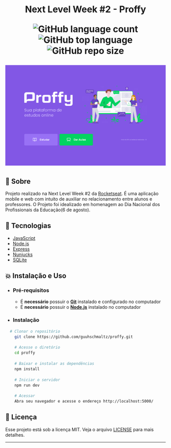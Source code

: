 <h1 align="center"> Next Level Week  #2 - Proffy
  
![GitHub language count](https://img.shields.io/github/languages/count/guuhschmaltz/proffy) 
![GitHub top language](https://img.shields.io/github/languages/top/guuhschmaltz/proffy?style=plastic) 
![GitHub repo size](https://img.shields.io/github/repo-size/guuhschmaltz/proffy) 

![](https://github.com/guuhschmaltz/proffy/blob/master/.github/desktop-home.png?raw=true)
</h1>

## :book: Sobre
Projeto realizado na Next Level Week #2 da [Rocketseat](https://rocketseat.com.br/). É uma aplicação mobile e web com intuito de auxiliar no relacionamento entre alunos e professores.  O Projeto foi idealizado em homenagem ao Dia Nacional dos Profissionais da Educação(6 de agosto).

## :rocket: Tecnologias

-  [JavaScript](https://www.javascript.com/)
-  [Node.js](https://nodejs.org/en/)
-  [Express](https://expressjs.com/)
-  [Nunjucks](https://www.npmjs.com/package/nunjucks)
-  [SQLite](https://www.sqlite.org/index.html)

## :boom:  Instalação e Uso

- ### **Pré-requisitos**

  - É **necessário** possuir o **[Git](https://git-scm.com/)** instalado e configurado no computador
  - É **necessário** possuir o **[Node.js](https://nodejs.org/en/)** instalado no computador


- ### **Instalação**

```sh
  # Clonar o repositório
    git clone https://github.com/guuhschmaltz/proffy.git

    # Acesse o diretório
    cd proffy

    # Baixar e instalar as dependências
    npm install

    # Iniciar o servidor
    npm run dev

    # Acessar
    Abra seu navegador e acesse o endereço http://localhost:5000/
```


## :memo: Licença

Esse projeto está sob a licença MIT. Veja o arquivo [LICENSE](LICENSE.md) para mais detalhes.

---


